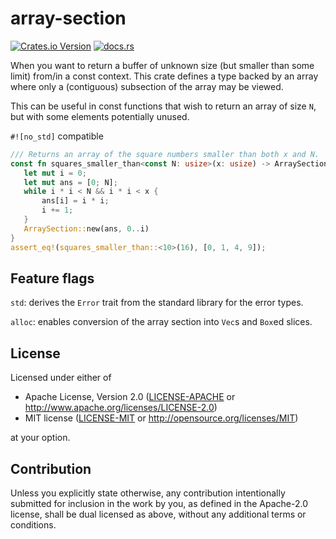 # array-section

[![Crates.io Version](https://img.shields.io/crates/v/array_section)](https://crates.io/crates/array-section)
[![docs.rs](https://img.shields.io/docsrs/array-section?logo=docs.rs)](https://docs.rs/array-section/latest/array_section/)

When you want to return a buffer of unknown size (but smaller than some limit) from/in a const context. 
This crate defines a type backed by an array where only a (contiguous) subsection of the array may be viewed.

This can be useful in const functions that wish to return an array of size `N`,
but with some elements potentially unused.

`#![no_std]` compatible

 ```rust
/// Returns an array of the square numbers smaller than both x and N.
const fn squares_smaller_than<const N: usize>(x: usize) -> ArraySection<usize, N> {
    let mut i = 0;
    let mut ans = [0; N];
    while i * i < N && i * i < x {
        ans[i] = i * i;
        i += 1;
    }
    ArraySection::new(ans, 0..i)
}
assert_eq!(squares_smaller_than::<10>(16), [0, 1, 4, 9]);
```

## Feature flags

`std`: derives the `Error` trait from the standard library for the error types.

`alloc`: enables conversion of the array section into `Vec`s and `Box`ed slices.

## License

Licensed under either of

 * Apache License, Version 2.0 ([LICENSE-APACHE](LICENSE-APACHE) or <http://www.apache.org/licenses/LICENSE-2.0>)  
 * MIT license ([LICENSE-MIT](LICENSE-MIT) or <http://opensource.org/licenses/MIT>)

at your option.

## Contribution

Unless you explicitly state otherwise, any contribution intentionally submitted
for inclusion in the work by you, as defined in the Apache-2.0 license, shall be
dual licensed as above, without any additional terms or conditions.
